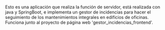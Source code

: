 Esto es una aplicación que realiza la función de servidor, está realizada con java y SpringBoot, e implementa un gestor de incidencias para hacer el seguimiento de los mantenimientos integrales en edificios de oficinas.
Funciona junto al proyecto de página web 'gestor_incidencias_frontend'.
